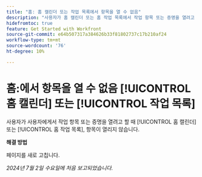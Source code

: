 ```yaml
---
title: "홈: 홈 캘린더 또는 작업 목록에서 항목을 열 수 없음"
description: "사용자가 홈 캘린더 또는 홈 작업 목록에서 작업 항목 또는 증명을 열려고 할 때 항목이 열리지 않습니다."
hidefromtoc: true
feature: Get Started with Workfront
source-git-commit: e64b507317a384626b33f81802737c17b210af24
workflow-type: tm+mt
source-wordcount: '76'
ht-degree: 10%

---
```



# 홈:에서 항목을 열 수 없음 [!UICONTROL 홈 캘린더] 또는 [!UICONTROL 작업 목록]

사용자가 사용자에게서 작업 항목 또는 증명을 열려고 할 때 [!UICONTROL 홈 캘린더] 또는 [!UICONTROL 홈 작업 목록], 항목이 열리지 않습니다.

**해결 방법**

페이지를 새로 고칩니다.

_2024년 7월 2일 수요일에 처음 보고되었습니다._
